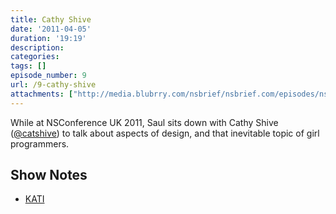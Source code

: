 ```yaml
---
title: Cathy Shive
date: '2011-04-05'
duration: '19:19'
description:
categories:
tags: []
episode_number: 9
url: /9-cathy-shive
attachments: ["http://media.blubrry.com/nsbrief/nsbrief.com/episodes/nsbrief_9_cathy_shive.mp3"]
---
```


While at NSConference UK 2011, Saul sits down with Cathy Shive ([@catshive](http://twitter.com/catshive)) to talk about aspects of design, and that inevitable topic of girl programmers.

## Show Notes
- [KATI](http://katidev.com)
